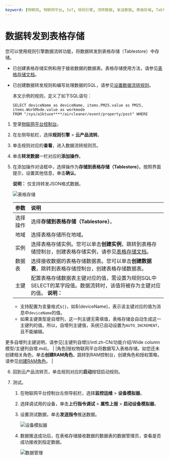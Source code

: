 ```yaml
---
keyword: [物联网, 物联网平台, IoT, 规则引擎, 流转数据, 发送数据, 表格存储, Tablestore]
---
```


# 数据转发到表格存储

您可以使用规则引擎数据流转功能，将数据转发到表格存储（Tablestore）中存储。

-   已创建表格存储实例和用于接收数据的数据表。表格存储使用方法，请参见[表格存储文档](/intl.zh-CN/快速入门/创建实例.md)。
-   已创建数据转发规则和编写处理数据的SQL，请参见[设置数据流转规则](/intl.zh-CN/消息通信/云产品流转/设置数据流转规则.md)。

    本文示例的规则，定义了如下SQL语句：

    ```
    SELECT deviceName as deviceName, items.PM25.value as PM25, items.WorkMode.value as workmode 
    FROM "/sys/a1ktuxe****/aircleaner/event/property/post" WHERE
    ```


1.  登录[物联网平台控制台](http://iot.console.aliyun.com/)。

2.  在左侧导航栏，选择**规则引擎** \> **云产品流转**。

3.  单击规则对应的**查看**，进入数据流转规则页。

4.  单击**转发数据**一栏对应的**添加操作**。

5.  在添加操作对话框中，选择操作为**存储到表格存储（Tablestore）**。按照界面提示，设置其他信息，单击**确认**。

    **说明：** 仅支持转发JSON格式数据。

    ![表格存储](https://static-aliyun-doc.oss-cn-hangzhou.aliyuncs.com/assets/img/zh-CN/9598013061/p174673.png)

    |参数|说明|
    |:-|:-|
    |选择操作|选择**存储到表格存储（Tablestore）**。|
    |地域|选择表格存储所在地域。|
    |实例|选择表格存储实例。您可以单击**创建实例**，跳转到表格存储控制台，创建表格存储实例，请参见[表格存储文档](/intl.zh-CN/快速入门/创建实例.md)。 |
    |数据表|选择接收数据的表格存储数据表。您可以单击**创建数据表**，跳转到表格存储控制台，创建表格存储数据表。 |
    |主键|配置表格存储数据表主键对应的值，需设置为规则SQL中SELECT的某字段值。数据流转时，该值将被存为主键对应的值。 **说明：**

    -   支持配置为变量格式`${}`，如$\{deviceName\}，表示该主键对应的值为消息中`deviceName`的值。
    -   如果主键类型是自增列，这一列主键无需填值，表格存储会自动生成这一主键列的值。所以，自增列主键值，系统已自动设置为`AUTO_INCREMENT`，且不能编辑。

更多自增列主键说明，请参见[主键列自增](/intl.zh-CN/功能介绍/Wide column模型/主键列自增.md)。 |
    |角色|授权物联网平台将数据写入表格存储。如您还未创建相关角色，单击**创建RAM角色**，跳转到RAM控制台，创建角色和授权策略，请参见[创建RAM角色](/intl.zh-CN/角色管理/创建RAM角色/创建可信实体为阿里云账号的RAM角色.md)。 |

6.  回到云产品流转页，单击规则对应的**启动**按钮启动规则。

7.  测试。

    1.  在物联网平台控制台左侧导航栏，选择**监控运维** \> **设备模拟器**。

    2.  选择调试用的设备，单击**上行指令调试** \> **属性上报** \> **启动设备模拟器**。

    3.  设置测试数据，单击**发送指令**推送数据。

        ![设备模拟器](https://static-aliyun-doc.oss-cn-hangzhou.aliyuncs.com/assets/img/zh-CN/3450410061/p166514.png)

    4.  数据推送成功后，在表格存储接收数据的数据表的数据管理页，查看是否成功接收到指定数据。

        ![数据管理](https://static-aliyun-doc.oss-cn-hangzhou.aliyuncs.com/assets/img/zh-CN/0186549951/p41760.png)


